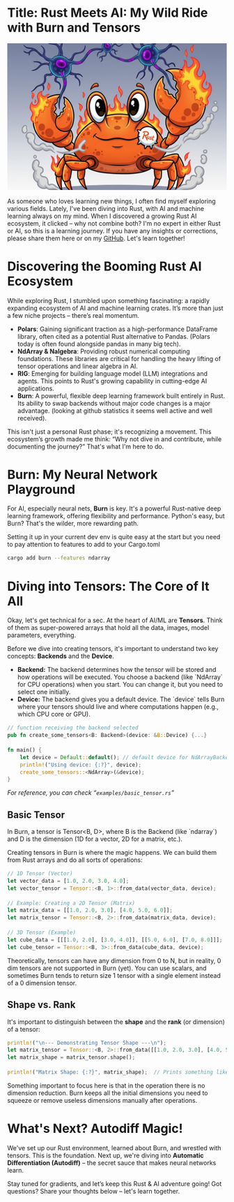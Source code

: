 # Title: Rust Meets AI: My Wild Ride with Burn and Tensors

![project image](./rust-burn-wide.jpg?raw=true)

As someone who loves learning new things, I often find myself exploring various fields. Lately, I've been diving into Rust, with AI and machine learning always on my mind. When I discovered a growing Rust AI ecosystem, it clicked – why not combine both? I'm no expert in either Rust or AI, so this is a learning journey. If you have any insights or corrections, please share them here or on my [GitHub](https://github.com/spaghetty/rust_ai_ml_adventure). Let's learn together\!

# Discovering the Booming Rust AI Ecosystem

While exploring Rust, I stumbled upon something fascinating: a rapidly expanding ecosystem of AI and machine learning crates. It’s more than just a few niche projects – there’s real momentum.

* **Polars**: Gaining significant traction as a high-performance DataFrame library, often cited as a potential Rust alternative to Pandas. (Polars today is often found alongside pandas in many big tech).
* **NdArray & Nalgebra**: Providing robust numerical computing foundations. These libraries are critical for handling the heavy lifting of tensor operations and linear algebra in AI.
* **RIG**: Emerging for building language model (LLM) integrations and agents. This points to Rust's growing capability in cutting-edge AI applications.
* **Burn**: A powerful, flexible deep learning framework built entirely in Rust. Its ability to swap backends without major code changes is a major advantage. (looking at github statistics it seems well active and well received).

This isn't just a personal Rust phase; it's recognizing a movement. This ecosystem’s growth made me think: “Why not dive in and contribute, while documenting the journey?” That's what I'm here to do.

# Burn: My Neural Network Playground

For AI, especially neural nets, **Burn** is key. It's a powerful Rust-native deep learning framework, offering flexibility and performance. Python's easy, but Burn? That's the wilder, more rewarding path.

Setting it up in your current dev env is quite easy at the start but you need to pay attention to features to add to your Cargo.toml

```bash
cargo add burn --features ndarray
```

# Diving into Tensors: The Core of It All

Okay, let's get technical for a sec. At the heart of AI/ML are **Tensors**. Think of them as super-powered arrays that hold all the data, images, model parameters, everything.

Before we dive into creating tensors, it's important to understand two key concepts: **Backends** and the **Device**.

* **Backend:** The backend determines how the tensor will be stored and how operations will be executed. You choose a backend (like \`NdArray\` for CPU operations) when you start. You can change it, but you need to select one initially.
* **Device:** The backend gives you a default device. The \`device\` tells Burn where your tensors should live and where computations happen (e.g., which CPU core or GPU).

```rust
// function receiving the backend selected
pub fn create_some_tensors<B: Backend>(device: &B::Device) {...}

fn main() {
    let device = Default::default(); // default device for NdArrayBackend
    println!("Using device: {:?}", device);
    create_some_tensors::<NdArray>(&device);
}
```

*For reference, you can check “`examples/basic_tensor.rs`”*

## Basic Tensor

In Burn, a tensor is Tensor\<B, D\>, where B is the Backend (like \`ndarray\`) and D is the dimension (1D for a vector, 2D for a matrix, etc.).

Creating tensors in Burn is where the magic happens. We can build them from Rust arrays and do all sorts of operations:

```rust
// 1D Tensor (Vector)
let vector_data = [1.0, 2.0, 3.0, 4.0];
let vector_tensor = Tensor::<B, 1>::from_data(vector_data, device);

// Example: Creating a 2D Tensor (Matrix)
let matrix_data = [[1.0, 2.0, 3.0], [4.0, 5.0, 6.0]];
let matrix_tensor = Tensor::<B, 2>::from_data(matrix_data, device);

// 3D Tensor (Example)
let cube_data = [[[1.0, 2.0], [3.0, 4.0]], [[5.0, 6.0], [7.0, 8.0]]];
let cube_tensor = Tensor::<B, 3>::from_data(cube_data, device);
```

Theoretically, tensors can have any dimension from 0 to N, but in reality, 0 dim tensors are not supported in Burn (yet). You can use scalars, and sometimes Burn tends to return size 1 tensor with a single element instead of a 0 dimension tensor.

## Shape vs. Rank

It's important to distinguish between the **shape** and the **rank** (or dimension) of a tensor:

```rust
println!("\n--- Demonstrating Tensor Shape ---\n");
let matrix_tensor = Tensor::<B, 2>::from_data([[1.0, 2.0, 3.0], [4.0, 5.0, 6.0]], device);
let matrix_shape = matrix_tensor.shape();

println!("Matrix Shape: {:?}", matrix_shape);  // Prints something like Shape { dims: [2, 3] }
```

Something important to focus here is that in the operation there is no dimension reduction. Burn keeps all the initial dimensions you need to squeeze or remove useless dimensions manually after operations.

# What's Next? Autodiff Magic!

We've set up our Rust environment, learned about Burn, and wrestled with tensors. This is the foundation. Next up, we're diving into **Automatic Differentiation (Autodiff)** – the secret sauce that makes neural networks learn.

Stay tuned for gradients, and let’s keep this Rust & AI adventure going! Got questions? Share your thoughts below – let's learn together.
